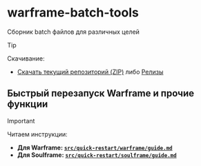 # warframe-batch-tools
Сборник batch файлов для различных целей

> [!tip]
> Скачивание:
> - [Скачать текущий репозиторий (ZIP)](https://github.com/N3M1X10/warframe-batch-tools/archive/refs/heads/master.zip) либо [Релизы](https://github.com/N3M1X10/warframe-batch-tools/releases)

## Быстрый перезапуск Warframe и прочие функции
> [!important]
> Читаем инструкции:
> - **Для Warframe: [`src/quick-restart/warframe/guide.md`](https://github.com/N3M1X10/warframe-batch-tools/blob/master/src/quick-restart/warframe/guide.md)**
> - **Для Soulframe: [`src/quick-restart/soulframe/guide.md`](https://github.com/N3M1X10/warframe-batch-tools/blob/master/src/quick-restart/soulframe/guide.md)**
